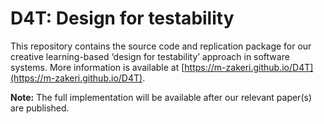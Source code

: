 # D4T: Design for testability 

This repository contains the source code and replication package for our creative learning-based ‘design for testability’ approach in software systems. More information is available at [https://m-zakeri.github.io/D4T](https://m-zakeri.github.io/D4T).


**Note:** The full implementation will be available after our relevant paper(s) are published.  
